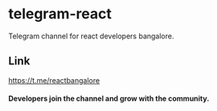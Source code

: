# telegram-react
Telegram channel for react developers bangalore.

## Link
https://t.me/reactbangalore

#### Developers join the channel and grow with the community.
